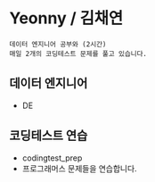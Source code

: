 # Yeonny / 김채연

```
데이터 엔지니어 공부와 (2시간)
매일 2개의 코딩테스트 문제를 풀고 있습니다.
```

## 데이터 엔지니어 
* DE


## 코딩테스트 연습
* codingtest_prep
* 프로그래머스 문제들을 연습합니다.
